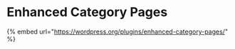 # Enhanced Category Pages

{% embed url="https://wordpress.org/plugins/enhanced-category-pages/" %}



